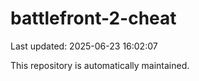 # battlefront-2-cheat

Last updated: 2025-06-23 16:02:07

This repository is automatically maintained.
